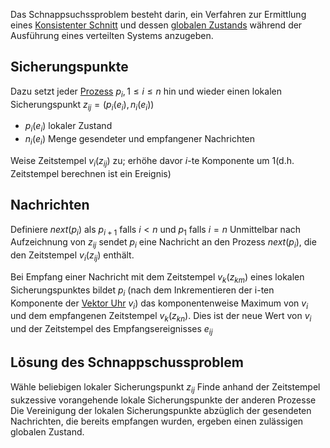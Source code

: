 
Das Schnappsuchssproblem besteht darin, ein Verfahren zur Ermittlung eines [Konsistenter Schnitt](Schnitte.md#Konsistenter%20Schnitt) und dessen [globalen Zustands](Globaler%20Systemzustand.md) während der Ausführung eines verteilten Systems anzugeben.


## Sicherungspunkte
Dazu setzt jeder [Prozess](Prozess.md) $p_i, 1\leq i\leq n$ hin und wieder einen lokalen Sicherungspunkt $z_{ij} = (p_i(e_i), n_i(e_i))$
- $p_i(e_i)$ lokaler Zustand
- $n_i(e_i)$ Menge gesendeter und empfangener Nachrichten

Weise Zeitstempel $v_i(z_{ij})$ zu; erhöhe davor $i$-te Komponente um $1$(d.h. Zeitstempel berechnen ist ein Ereignis)


## Nachrichten

Definiere $next(p_i)$ als $p_{i+1}$ falls $i< n$ und $p_1$ falls $i=n$
Unmittelbar nach Aufzeichnung von $z_{ij}$ sendet $p_i$ eine Nachricht an den Prozess $next(p_i)$, die den Zeitstempel $v_i(z_{ij})$ enthält.

Bei Empfang einer Nachricht mit dem Zeitstempel $v_k(z_{km})$ eines lokalen Sicherungspunktes bildet $p_i$ (nach dem Inkrementieren der i-ten Komponente der [Vektor Uhr](Vektor%20Uhren.md) $v_i$) das komponentenweise Maximum von $v_i$ und dem empfangenen Zeitstempel $v_k(z_{kn})$. Dies ist der neue Wert von $v_i$ und der Zeitstempel des Empfangsereignisses $e_{ij}$


## Lösung des Schnappschussproblem

Wähle beliebigen lokaler Sicherungspunkt $z_{ij}$
Finde anhand der Zeitstempel sukzessive vorangehende lokale Sicherungspunkte der anderen Prozesse
Die Vereinigung der lokalen Sicherungspunkte abzüglich der gesendeten Nachrichten, die bereits empfangen wurden, ergeben einen zulässigen globalen Zustand.
